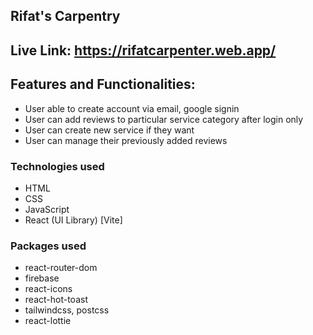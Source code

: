 ## Rifat's Carpentry

## Live Link: https://rifatcarpenter.web.app/

## Features and Functionalities:

- User able to create account via email, google signin
- User can add reviews to particular service category after login only
- User can create new service if they want
- User can manage their previously added reviews

### Technologies used

- HTML
- CSS
- JavaScript
- React (UI Library) [Vite]

### Packages used

- react-router-dom
- firebase
- react-icons
- react-hot-toast
- tailwindcss, postcss
- react-lottie
